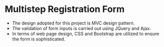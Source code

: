 # Multistep Registration Form

- The design adopted for this project is MVC design pattern. 
- The validation of form inputs is carried out using JQuery and Ajax. 
- In terms of web page design, CSS and Bootstrap are utilized to ensure the form is sophisticated.

